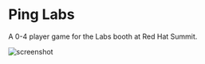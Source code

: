 Ping Labs
=========

A 0-4 player game for the Labs booth at Red Hat Summit.

![screenshot](master/src/assets/icons/readme-screenshot.png)
